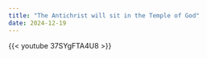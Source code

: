 ```yaml
---
title: "The Antichrist will sit in the Temple of God"
date: 2024-12-19
---
```


{{< youtube 37SYgFTA4U8 >}}
